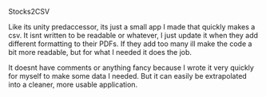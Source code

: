Stocks2CSV

Like its unity predaccessor, its just a small app I made that quickly makes a csv. It isnt written to be readable or whatever, I just update it when they add different formatting to their PDFs. If they add too many ill make the code a bit more readable, but for what I needed it does the job.

It doesnt have comments or anything fancy because I wrote it very quickly for myself to make some data I needed. 
But it can easily be extrapolated into a cleaner, more usable application.
